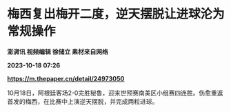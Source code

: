 # 梅西复出梅开二度，逆天摆脱让进球沦为常规操作
**澎湃讯 视频编辑 徐储立 素材来自网络**

**2023-10-18 07:26**

**https://m.thepaper.cn/detail/24973050**

10月18日，阿根廷客场2-0完胜秘鲁，迎来世预赛南美区小组赛四连胜。伤愈重返首发的梅西，在比赛中上演逆天摆脱，并完成两粒进球。